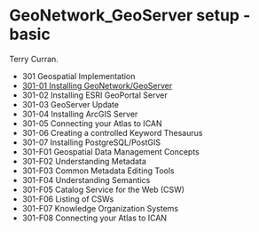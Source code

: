 GeoNetwork_GeoServer setup - basic
===================================

Terry Curran.

- 301 Geospatial Implementation
- [301-01 Installing GeoNetwork/GeoServer](documents/301-01_Installing_GeoNetwork_GeoServer.md "Installing GeoNetwork/GeoServer")
- 301-02 Installing ESRI GeoPortal Server
- 301-03 GeoServer Update
- 301-04 Installing ArcGIS Server
- 301-05 Connecting your Atlas to ICAN
- 301-06 Creating a controlled Keyword Thesaurus
- 301-07 Installing PostgreSQL/PostGIS
- 301-F01 Geospatial Data Management Concepts
- 301-F02 Understanding Metadata
- 301-F03 Common Metadata Editing Tools
- 301-F04 Understanding Semantics
- 301-F05 Catalog Service for the Web (CSW)
- 301-F06 Listing of CSWs
- 301-F07 Knowledge Organization Systems
- 301-F08 Connecting your Atlas to ICAN
